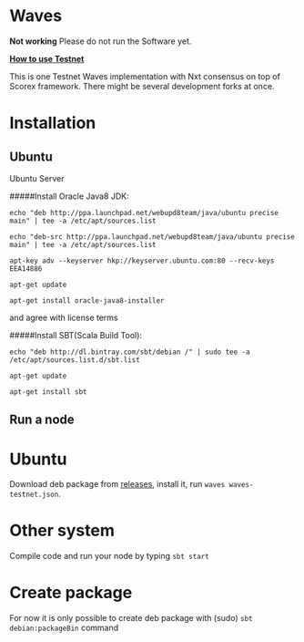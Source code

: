 # Waves

**Not working** Please do not run the Software yet.

**[How to use Testnet](https://github.com/wavesplatform/Waves/blob/master/Testnet.md)**

This is one Testnet Waves implementation with Nxt consensus on top of Scorex framework.
There might be several development forks at once.

# Installation
## Ubuntu

Ubuntu Server

#####Install Oracle Java8 JDK:

`echo "deb http://ppa.launchpad.net/webupd8team/java/ubuntu precise main" | tee -a /etc/apt/sources.list`

`echo "deb-src http://ppa.launchpad.net/webupd8team/java/ubuntu precise main" | tee -a /etc/apt/sources.list`

`apt-key adv --keyserver hkp://keyserver.ubuntu.com:80 --recv-keys EEA14886`

`apt-get update`

`apt-get install oracle-java8-installer`

and agree with license terms

#####Install SBT(Scala Build Tool):

`echo "deb http://dl.bintray.com/sbt/debian /" | sudo tee -a /etc/apt/sources.list.d/sbt.list`

`apt-get update`

`apt-get install sbt`


## Run a node
# Ubuntu

Download deb package from [releases](https://github.com/wavesplatform/Waves/releases), install it, run `waves waves-testnet.json`.

# Other system

Compile code and run your node by typing `sbt start` 

# Create package

For now it is only possible to create deb package with (sudo) `sbt debian:packageBin` command


